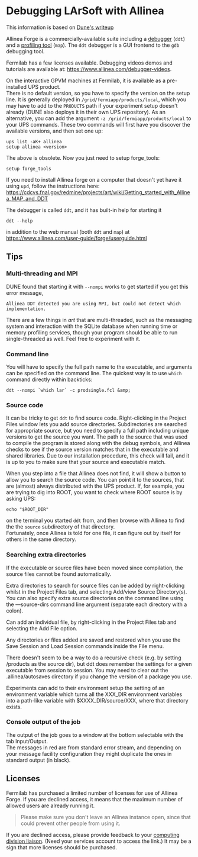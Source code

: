 

# Debugging LArSoft with Allinea

This information is based on [Dune's writeup](https://cdcvs.fnal.gov/redmine/projects/dune/wiki/Getting_Started_with_the_Allinea_Forge_Debugger_and_Profiler)

Allinea Forge is a commercially-available suite including a [debugger](https://www.allinea.com/sites/default/files/uploads/Datasheets/allinea_ddt.pdf) (`ddt`) and a [profiling tool](https://www.allinea.com/products/map/features) (`map`). The `ddt` debugger is a GUI frontend to the `gdb` debugging tool.

Fermilab has a few licenses available. Debugging videos demos and tutorials are available at: https://www.allinea.com/debugger-videos.

On the interactive GPVM machines at Fermilab, it is available as a pre-installed UPS product.  
There is no default version, so you have to specify the version on the setup line. It is generally deployed in `/grid/fermiapp/products/local`, which you may have to add to the `PRODUCTS` path if your experiment setup doesn't already (DUNE also deploys it in their own UPS repository). As an alternative, you can add the argument `-z /grid/fermiapp/products/local` to your UPS commands. These two commands will first have you discover the available versions, and then set one up:

    ups list -aK+ allinea
    setup allinea <version>

  
The above is obsolete. Now you just need to setup forge_tools:

    setup forge_tools

  
If you need to install Allinea forge on a computer that doesn't yet have it using `upd`, follow the instructions here: https://cdcvs.fnal.gov/redmine/projects/art/wiki/Getting_started_with_Allinea_MAP_and_DDT

The debugger is called `ddt`, and it has built-in help for starting it

    ddt --help

  
in addition to the web manual (both `ddt` and `map`) at https://www.allinea.com/user-guide/forge/userguide.html

## Tips

### Multi-threading and MPI

DUNE found that starting it with `--nompi` works to get started if you get this error message,

    Allinea DDT detected you are using MPI, but could not detect which implementation.

There are a few things in *art* that are multi-threaded, such as the messaging system and interaction with the SQLite database when running time or memory profiling services, though your program should be able to run single-threaded as well. Feel free to experiment with it.

### Command line

You will have to specify the full path name to the executable, and arguments can be specified on the command line. The quickest way is to use `which` command directly within backticks:

    ddt --nompi `which lar` -c prodsingle.fcl &amp;

### Source code

It can be tricky to get `ddt` to find source code. Right-clicking in the Project Files window lets you add source directories. Subdirectories are searched for appropriate source, but you need to specify a full path including unique versions to get the source you want. The path to the source that was used to compile the program is stored along with the debug symbols, and Allinea checks to see if the source version matches that in the executable and shared libraries. Due to our installation procedure, this check will fail, and it is up to you to make sure that your source and executable match.

When you step into a file that Allinea does not find, it will show a button to allow you to search the source code. You can point it to the sources, that are (almost) always distributed with the UPS product. If, for example, you are trying to dig into ROOT, you want to check where ROOT source is by asking UPS:

    echo "$ROOT_DIR"

  
on the terminal you started `ddt` from, and then browse with Allinea to find the the `source` subdirectory of that directory.  
Fortunately, once Allinea is told for one file, it can figure out by itself for others in the same directory.

### Searching extra directories

If the executable or source files have been moved since compilation, the source files cannot be found automatically.

Extra directories to search for source files can be added by right-clicking whilst in the Project Files tab, and selecting Add/view Source Directory(s). You can also specify extra source directories on the command line using the —source-dirs command line argument (separate each directory with a colon).

Can add an individual file, by right-clicking in the Project Files tab and selecting the Add File option.

Any directories or files added are saved and restored when you use the Save Session and Load Session commands inside the File menu.

There doesn't seem to be a way to do a recursive check (e.g. by setting /products as the source dir), but ddt does remember the settings for a given executable from session to session. You may need to clear out the .allinea/autosaves directory if you change the version of a package you use.

Experiments can add to their environment setup the setting of an environment variable which turns all the XXX_DIR environment variables into a path-like variable with $XXXX_DIR/source/XXX, where that directory exists.

### Console output of the job

The output of the job goes to a window at the bottom selectable with the tab Input/Output.  
The messages in red are from standard error stream, and depending on your message facility configuration they might duplicate the ones in standard output (in black).

## Licenses

Fermilab has purchased a limited number of licenses for use of Allinea Forge. If you are declined access, it means that the maximum number of allowed users are already running it.

> Please make sure you don't leave an Allinea instance open, since that could prevent other people from using it.

If you are declined access, please provide feedback to your [computing division liaison](https://fermipoint.fnal.gov/organization/cs/scd/Lists/Experiment%20and%20Scientific%20Collaboration%20Liaison%20Li/AllItems.aspx). (Need your services account to access the link.) It may be a sign that more licenses should be purchased.
